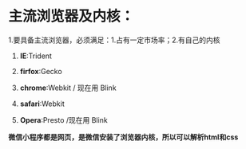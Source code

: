 # 主流浏览器及内核：

1.要具备主流浏览器，必须满足：1.占有一定市场率；2.有自己的内核

1. **IE**:Trident

2. **firfox**:Gecko

3. **chrome**:Webkit  / 现在用 Blink

4. **safari**:Webkit

5. **Opera**:Presto /现在用 Blink

   

**微信小程序都是网页，是微信安装了浏览器内核，所以可以解析html和css**